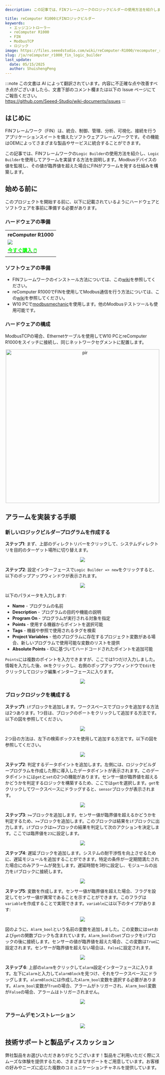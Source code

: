 ```yaml
---
description: この記事では、FINフレームワークのロジックビルダーの使用方法を紹介します。

title: reComputer R1000とFINロジックビルダー
keywords:
  - エッジコントローラー
  - reComputer R1000
  - FIN
  - ModbusTCP
  - ロジック
image: https://files.seeedstudio.com/wiki/reComputer-R1000/recomputer_r_images/01.png
slug: /ja/reComputer_r1000_fin_logic_builder
last_update:
  date: 05/15/2025
  author: ShuishengPeng
---
```

:::note
この文書は AI によって翻訳されています。内容に不正確な点や改善すべき点がございましたら、文書下部のコメント欄または以下の Issue ページにてご報告ください。  
https://github.com/Seeed-Studio/wiki-documents/issues
:::

## はじめに
FINフレームワーク（FIN）は、統合、制御、管理、分析、可視化、接続を行うアプリケーションスイートを備えたソフトウェアフレームワークです。その機能はOEMによってさまざまな製品やサービスに統合することができます。

この記事では、FINフレームワークの`Logic Builder`の使用方法を紹介し、`Logic Builder`を使用してアラームを実装する方法を説明します。Modbusデバイスの値を監視し、その値が臨界値を超えた場合にFINがアラームを発する仕組みを構築します。

## 始める前に

このプロジェクトを開始する前に、以下に記載されているようにハードウェアとソフトウェアを事前に準備する必要があります。

### ハードウェアの準備

<div class="table-center">
	<table class="table-nobg">
    <tr class="table-trnobg">
      <th class="table-trnobg">reComputer R1000</th>
		</tr>
    <tr class="table-trnobg"></tr>
		<tr class="table-trnobg">
			<td class="table-trnobg"><div style={{textAlign:'center'}}><img src="https://files.seeedstudio.com/wiki/reComputer-R1000/recomputer_r_images/01.png" style={{width:300, height:'auto'}}/></div></td>
		</tr>
    <tr class="table-trnobg"></tr>
		<tr class="table-trnobg">
			<td class="table-trnobg"><div class="get_one_now_container" style={{textAlign: 'center'}}><a class="get_one_now_item" href="https://www.seeedstudio.com/reComputer-R1025-10-p-5895.html" target="_blank" rel="noopener noreferrer">
              <strong><span><font color={'FFFFFF'} size={"4"}> 今すぐ購入 🖱️</font></span></strong>
          </a></div></td>
        </tr>
    </table>
    </div>

### ソフトウェアの準備
* FINフレームワークのインストール方法については、この[wiki](https://wiki.seeedstudio.com/ja/reComputer_r1000_install_fin/)を参照してください。
* reComputer R1000でFINを使用してModbus通信を行う方法については、この[wiki](https://wiki.seeedstudio.com/ja/reComputer_r1000_use_rs485_modbus_rtu/)を参照してください。
* W10 PCで[modbusmechanic](https://modbusmechanic.scifidryer.com/)を使用します。他のModbusテストツールも使用可能です。

### ハードウェアの構成

ModbusTCPの場合、Ethernetケーブルを使用してW10 PCとreComputer R1000をスイッチに接続し、同じネットワークセグメントに配置します。

<div align="center"><img src="https://files.seeedstudio.com/wiki/reComputer-R1000/fuxa/r1000_connection.png" alt="pir" width="500" height="auto" /></div>

## アラームを実装する手順
### 新しいロジックビルダープログラムを作成する
**ステップ1**: まず、上部のディレクトリバーをクリックして、システムディレクトリを目的のターゲット場所に切り替えます。

<center><img width={600} src="https://files.seeedstudio.com/wiki/reComputer-R1000/fin/Logic_path_location.png" /></center>

**ステップ2**: 設定インターフェースで`Logic Builder => new`をクリックすると、以下のポップアップウィンドウが表示されます。

<center><img width={600} src="https://files.seeedstudio.com/wiki/reComputer-R1000/fin/Logic_create_logic.png" /></center>

以下のパラメータを入力します:
  - **Name** - プログラムの名前
  - **Description** - プログラムの目的や機能の説明
  - **Program On** - プログラムが実行される対象を指定
  - **Points** - 使用する機器からポイントを選択可能
  - **Tags** - 機器や参照で使用されるタグを検索
  - **Project Variables** - 他のプログラムに存在するプロジェクト変数がある場合、新しいプログラムで使用可能な変数のリストを提供
  - **Absolute Points** - IDに基づいてハードコードされたポイントを追加可能
  
`Points`には複数のポイントを入力できますが、ここでは1つだけ入力しました。情報を入力した後、`OK`をクリックし、右側のポップアップウィンドウで`Edit`をクリックしてロジック編集インターフェースに入ります。

<center><img width={600} src="https://files.seeedstudio.com/wiki/reComputer-R1000/fin/LOGIC_1.gif" /></center>

### ブロックロジックを構成する
**ステップ1**: `if`ブロックを追加します。ワークスペースでブロックを追加する方法は2つあります。1つ目は、ブロックのポートをクリックして追加する方法です。以下の図を参照してください。

<center><img width={600} src="https://files.seeedstudio.com/wiki/reComputer-R1000/fin/LOGIC_2.gif" /></center>

2つ目の方法は、左下の検索ボックスを使用して追加する方法です。以下の図を参照してください。

<center><img width={600} src="https://files.seeedstudio.com/wiki/reComputer-R1000/fin/LOGIC_3.gif" /></center>

**ステップ2**: 判定するデータポイントを追加します。左側には、ロジックビルダープログラムを作成した際に導入したデータポイントが表示されます。このデータポイントには`get`と`set`の2つの機能があります。センサー値が臨界値を超えるかどうかを判定するロジックを構築するため、ここでは`get`を選択します。`get`をクリックしてワークスペースにドラッグすると、`sensor`ブロックが表示されます。

<center><img width={600} src="https://files.seeedstudio.com/wiki/reComputer-R1000/fin/LOGIC_4.gif" /></center>

**ステップ3**: `>=`ブロックを追加します。センサー値が臨界値を超えるかどうかを判定するため、`>=`ブロックを追加します。このブロックは結果を`if`ブロックに出力します。`if`ブロックは`>=`ブロックの結果を判定して次のアクションを決定します。ここでは臨界値を`23`に設定します。

<center><img width={600} src="https://files.seeedstudio.com/wiki/reComputer-R1000/fin/LOGIC_5.gif" /></center>

**ステップ4**: 遅延ブロックを追加します。システムの耐干渉性を向上させるために、遅延モジュールを追加することができます。特定の条件が一定期間満たされた場合にのみアラームが発生します。遅延時間を3秒に設定し、モジュールの出力を`if`ブロックに接続します。

<center><img width={600} src="https://files.seeedstudio.com/wiki/reComputer-R1000/fin/LOGIC_6.gif" /></center>

**ステップ5**: 変数を作成します。センサー値が臨界値を超えた場合、フラグを設定してセンサー値が異常であることを示すことができます。このフラグは`variable`を作成することで実現できます。`variable`には以下のタイプがあります:


<center><img width={600} src="https://files.seeedstudio.com/wiki/reComputer-R1000/fin/Logic_variable_type.png" /></center>

図のように、`Alarm_bool`という名前の変数を追加しました。この変数には`set`および`get`の関数ブロックも含まれています。`Alarm_bool`の`set`ブロックを`if`ブロックの後に接続します。センサーの値が臨界値を超えた場合、この変数は`True`に設定されます。センサーが臨界値を超えない場合は、`False`に設定されます。

<center><img width={600} src="https://files.seeedstudio.com/wiki/reComputer-R1000/fin/LOGIC_7.gif" /></center>

**ステップ 6**: 上部の`alarm`をクリックして`alarm`設定インターフェースに入ります。左下に`alarm`と入力して`alarmBlock`を見つけ、それをワークスペースにドラッグします。`alarmBlock`には作成した`Alarm_bool`変数を選択する必要があります。`Alarm_bool`変数が`True`の場合、アラームがトリガーされ、`Alarm_bool`変数が`False`の場合、アラームはトリガーされません。

<center><img width={600} src="https://files.seeedstudio.com/wiki/reComputer-R1000/fin/LOGIC_8.gif" /></center>

### アラームデモンストレーション

<center><img width={600} src="https://files.seeedstudio.com/wiki/reComputer-R1000/fin/LOGIC_9.gif" /></center>


## 技術サポートと製品ディスカッション

弊社製品をお選びいただきありがとうございます！製品をご利用いただく際にスムーズな体験を提供するため、さまざまなサポートをご用意しています。お客様の好みやニーズに応じた複数のコミュニケーションチャネルを提供しています。

<div class="button_tech_support_container">
<a href="https://forum.seeedstudio.com/" class="button_forum"></a> 
<a href="https://www.seeedstudio.com/contacts" class="button_email"></a>
</div>

<div class="button_tech_support_container">
<a href="https://discord.gg/eWkprNDMU7" class="button_discord"></a> 
<a href="https://github.com/Seeed-Studio/wiki-documents/discussions/69" class="button_discussion"></a>
</div>